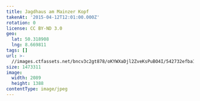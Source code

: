 ```yaml
---
title: Jagdhaus am Mainzer Kopf
takenAt: '2015-04-12T12:01:00.000Z'
rotation: 0
license: CC BY-ND 3.0
geo:
  lat: 50.318908
  lng: 8.669811
tags: []
url: >-
  //images.ctfassets.net/bncv3c2gt878/oKYWXaDjl2ZveKsPuBO4I/542732efba1c5b75971b885b9ffe91cf/jagdhaus-am-mainzer-kopf_16944784879_o
size: 1473311
image:
  width: 2089
  height: 1388
contentType: image/jpeg
---
```


